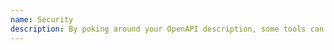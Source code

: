 ```yaml
---
name: Security
description: By poking around your OpenAPI description, some tools can look out for attack vectors you might not have noticed.
---
```

